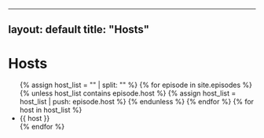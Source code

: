 <!-- hosts.md -->
---
layout: default
title: "Hosts"
---

<h1>Hosts</h1>
<ul>
{% assign host_list = "" | split: "" %}
{% for episode in site.episodes %}
  {% unless host_list contains episode.host %}
    {% assign host_list = host_list | push: episode.host %}
  {% endunless %}
{% endfor %}
{% for host in host_list %}
  <li>{{ host }}</li>
{% endfor %}
</ul>
